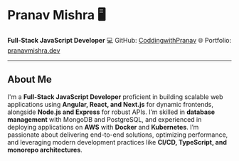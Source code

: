 
# Pranav Mishra 🖥️

**Full-Stack JavaScript Developer**
💻 GitHub: [CoddingwithPranav](https://github.com/CoddingwithPranav)
🌐 Portfolio: [pranavmishra.dev](https://pranavmishra.dev.app/)

---

## About Me

I'm a **Full-Stack JavaScript Developer** proficient in building scalable web applications using **Angular, React, and Next.js** for dynamic frontends, alongside **Node.js and Express** for robust APIs. I’m skilled in **database management** with MongoDB and PostgreSQL, and experienced in deploying applications on **AWS** with **Docker** and **Kubernetes**. I’m passionate about delivering end-to-end solutions, optimizing performance, and leveraging modern development practices like **CI/CD, TypeScript, and monorepo architectures**.
